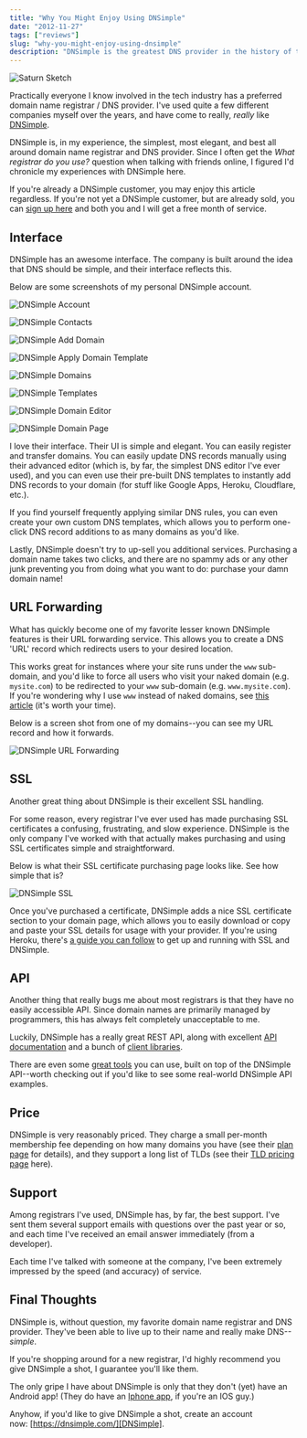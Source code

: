 ```yaml
---
title: "Why You Might Enjoy Using DNSimple"
date: "2012-11-27"
tags: ["reviews"]
slug: "why-you-might-enjoy-using-dnsimple"
description: "DNSimple is the greatest DNS provider in the history of the universe.  You'd be crazy not to use them.  Here's why."
---
```



![Saturn Sketch][]


Practically everyone I know involved in the tech industry has a preferred
domain name registrar / DNS provider.  I've used quite a few different
companies myself over the years, and have come to really, *really* like
[DNSimple][].

DNSimple is, in my experience, the simplest, most elegant, and best all around
domain name registrar and DNS provider.  Since I often get the *What registrar
do you use?* question when talking with friends online, I figured I'd chronicle
my experiences with DNSimple here.

If you're already a DNSimple customer, you may enjoy this article regardless.
If you're not yet a DNSimple customer, but are already sold, you can
[sign up here][] and both you and I will get a free month of service.


## Interface

DNSimple has an awesome interface.  The company is built around the idea that
DNS should be simple, and their interface reflects this.

Below are some screenshots of my personal DNSimple account.

![DNSimple Account][]

![DNSimple Contacts][]

![DNSimple Add Domain][]

![DNSimple Apply Domain Template][]

![DNSimple Domains][]

![DNSimple Templates][]

![DNSimple Domain Editor][]

![DNSimple Domain Page][]

I love their interface.  Their UI is simple and elegant.  You can easily
register and transfer domains.  You can easily update DNS records manually
using their advanced editor (which is, by far, the simplest DNS editor I've
ever used), and you can even use their pre-built DNS templates to instantly add
DNS records to your domain (for stuff like Google Apps, Heroku, Cloudflare,
etc.).

If you find yourself frequently applying similar DNS rules, you can even create
your own custom DNS templates, which allows you to perform one-click DNS record
additions to as many domains as you'd like.

Lastly, DNSimple doesn't try to up-sell you additional services.  Purchasing a
domain name takes two clicks, and there are no spammy ads or any other junk
preventing you from doing what you want to do: purchase your damn domain name!


## URL Forwarding

What has quickly become one of my favorite lesser known DNSimple features is
their URL forwarding service.  This allows you to create a DNS 'URL' record
which redirects users to your desired location.

This works great for instances where your site runs under the `www` sub-domain,
and you'd like to force all users who visit your naked domain (e.g.
`mysite.com`) to be redirected to your `www` sub-domain (e.g.
`www.mysite.com`).  If you're wondering why I use `www` instead of naked
domains, see [this article][] (it's worth your time).

Below is a screen shot from one of my domains--you can see my URL record and
how it forwards.

![DNSimple URL Forwarding][]


## SSL

Another great thing about DNSimple is their excellent SSL handling.

For some reason, every registrar I've ever used has made purchasing SSL
certificates a confusing, frustrating, and slow experience.  DNSimple is the
only company I've worked with that actually makes purchasing and using SSL
certificates simple and straightforward.

Below is what their SSL certificate purchasing page looks like.  See how simple
that is?

![DNSimple SSL][]

Once you've purchased a certificate, DNSimple adds a nice SSL certificate
section to your domain page, which allows you to easily download or copy and
paste your SSL details for usage with your provider.  If you're using Heroku,
there's [a guide you can follow][] to get up and running with SSL and DNSimple.


## API

Another thing that really bugs me about most registrars is that they have no
easily accessible API.  Since domain names are primarily managed by
programmers, this has always felt completely unacceptable to me.

Luckily, DNSimple has a really great REST API, along with excellent
[API documentation][] and a bunch of [client libraries][].

There are even some [great tools][] you can use, built on top of the DNSimple
API--worth checking out if you'd like to see some real-world DNSimple API
examples.


## Price

DNSimple is very reasonably priced.  They charge a small per-month membership
fee depending on how many domains you have (see their [plan page][] for
details), and they support a long list of TLDs (see their [TLD pricing page][]
here).


## Support

Among registrars I've used, DNSimple has, by far, the best support.  I've sent
them several support emails with questions over the past year or so, and each
time I've received an email answer immediately (from a developer).

Each time I've talked with someone at the company, I've been extremely
impressed by the speed (and accuracy) of service.


## Final Thoughts

DNSimple is, without question, my favorite domain name registrar and DNS
provider.  They've been able to live up to their name and really make
DNS--*simple*.

If you're shopping around for a new registrar, I'd highly recommend you give
DNSimple a shot, I guarantee you'll like them.

The only gripe I have about DNSimple is only that they don't (yet) have an
Android app!  (They do have an [Iphone app][], if you're an IOS guy.)

Anyhow, if you'd like to give DNSimple a shot, create an account
now: [https://dnsimple.com/][DNSimple].


  [Saturn Sketch]: {filename}/images/2012/saturn-sketch.png "Saturn Sketch"
  [DNSimple]: https://dnsimple.com/r/d9a8f0b92dfb78 "DNSimple"
  [sign up here]: https://dnsimple.com/r/d9a8f0b92dfb78 "sign up here"
  [DNSimple Account]: {filename}/images/2012/dnsimple-account.png "DNSimple Account"
  [DNSimple Contacts]: {filename}/images/2012/dnsimple-contacts.png "DNSimple Contacts"
  [DNSimple Add Domain]: {filename}/images/2012/dnsimple-add-domain.png "DNSimple Add Domain"
  [DNSimple Apply Domain Template]: {filename}/images/2012/dnsimple-apply-domain-template.png "DNSimple Apply Domain Template"
  [DNSimple Domains]: {filename}/images/2012/dnsimple-domains.png "DNSimple Domains"
  [DNSimple Templates]: {filename}/images/2012/dnsimple-templates.png "DNSimple Templates"
  [DNSimple Domain Editor]: {filename}/images/2012/dnsimple-domain-editor.png "DNSimple Domain Editor"
  [DNSimple Domain Page]: {filename}/images/2012/dnsimple-domain-page.png "DNSimple Domain Page"
  [this article]: https://devcenter.heroku.com/articles/avoiding-naked-domains-dns-arecords "Avoid Naked Domains"
  [DNSimple URL Forwarding]: {filename}/images/2012/dnsimple-url-forwarding.png "DNSimple URL Forwarding"
  [DNSimple SSL]: {filename}/images/2012/dnsimple-ssl.png "DNSimple SSL"
  [a guide you can follow]: https://devcenter.heroku.com/articles/ssl "Heroku SSL Guide"
  [API documentation]: http://developer.dnsimple.com/ "DNSimple API Documentation"
  [client libraries]: http://developer.dnsimple.com/libraries/ "DNSimple API Libraries"
  [great tools]: http://developer.dnsimple.com/tools/ "DNSimple Tools"
  [plan page]: https://dnsimple.com/plans "DNSimple Plans"
  [TLD pricing page]: https://dnsimple.com/tld-pricing "DNSimple TLD Pricing"
  [Iphone app]: https://itunes.apple.com/app/dnsimple-app/id507299306?mt=8 "DNSimple Iphone App"
